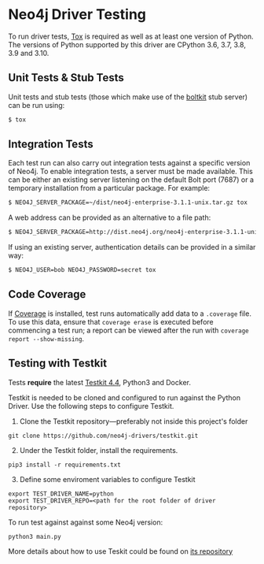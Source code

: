 # Neo4j Driver Testing

To run driver tests, [Tox](https://tox.readthedocs.io) is required as well as at least one version of Python.
The versions of Python supported by this driver are CPython 3.6, 3.7, 3.8, 3.9 and 3.10.


## Unit Tests & Stub Tests

Unit tests and stub tests (those which make use of the [boltkit](https://github.com/neo4j-contrib/boltkit) stub server) can be run using:
```bash
$ tox
```

## Integration Tests

Each test run can also carry out integration tests against a specific version of Neo4j.
To enable integration tests, a server must be made available.
This can be either an existing server listening on the default Bolt port (7687) or a temporary installation from a particular package.
For example:
```bash
$ NEO4J_SERVER_PACKAGE=~/dist/neo4j-enterprise-3.1.1-unix.tar.gz tox
```

A web address can be provided as an alternative to a file path:
```bash
$ NEO4J_SERVER_PACKAGE=http://dist.neo4j.org/neo4j-enterprise-3.1.1-unix.tar.gz tox
```

If using an existing server, authentication details can be provided in a similar way:
```bash
$ NEO4J_USER=bob NEO4J_PASSWORD=secret tox
```


## Code Coverage

If [Coverage](https://coverage.readthedocs.io/) is installed, test runs automatically add data to a `.coverage` file.
To use this data, ensure that `coverage erase` is executed before commencing a test run;
a report can be viewed after the run with `coverage report --show-missing`.

## Testing with Testkit

Tests **require** the latest [Testkit 4.4](https://github.com/neo4j-drivers/testkit/tree/4.4), Python3 and Docker.

Testkit is needed to be cloned and configured to run against the Python Driver. Use the following steps to configure Testkit.

1. Clone the Testkit repository—preferably not inside this project's folder

```
git clone https://github.com/neo4j-drivers/testkit.git
```

2. Under the Testkit folder, install the requirements.

```
pip3 install -r requirements.txt
```

3. Define some enviroment variables to configure Testkit

```
export TEST_DRIVER_NAME=python
export TEST_DRIVER_REPO=<path for the root folder of driver repository>
```

To run test against against some Neo4j version:

```
python3 main.py
```

More details about how to use Teskit could be found on [its repository](https://github.com/neo4j-drivers/testkit/tree/4.4)

